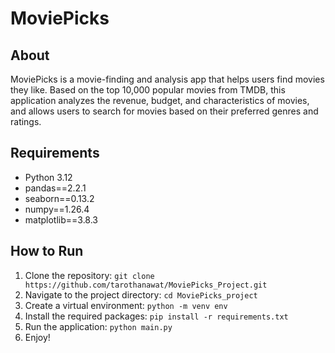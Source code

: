 # MoviePicks

## About
MoviePicks is a movie-finding and analysis app that helps users find movies they like. Based on the top 10,000 popular movies from TMDB, this application analyzes the revenue, budget, and characteristics of movies, and allows users to search for movies based on their preferred genres and ratings.

## Requirements
- Python 3.12
- pandas==2.2.1
- seaborn==0.13.2
- numpy==1.26.4
- matplotlib==3.8.3


## How to Run
1. Clone the repository: `git clone https://github.com/tarothanawat/MoviePicks_Project.git`
2. Navigate to the project directory: `cd MoviePicks_project`
3. Create a virtual environment: `python -m venv env`
4. Install the required packages: `pip install -r requirements.txt`
5. Run the application: `python main.py`
6. Enjoy!
